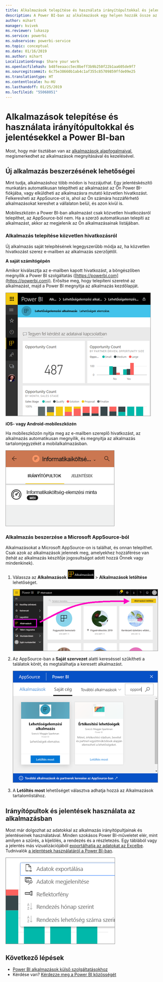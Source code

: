 ```yaml
---
title: Alkalmazások telepítése és használata irányítópultokkal és jelentésekkel a Power BI-ban
description: A Power BI-ban az alkalmazások egy helyen hozzák össze az összefüggő irányítópultokat és jelentéseket.
author: mihart
manager: kvivek
ms.reviewer: lukaszp
ms.service: powerbi
ms.subservice: powerbi-service
ms.topic: conceptual
ms.date: 01/16/2019
ms.author: mihart
LocalizationGroup: Share your work
ms.openlocfilehash: b48feeaacc5ec0beff3b9b250f22b1aa605de9f7
ms.sourcegitcommit: 6c75e38660b1ab4c1af355c85709859ffde09e25
ms.translationtype: HT
ms.contentlocale: hu-HU
ms.lasthandoff: 01/25/2019
ms.locfileid: "55068051"
---
```

# <a name="install-and-use-apps-with-dashboards-and-reports-in-power-bi"></a>Alkalmazások telepítése és használata irányítópultokkal és jelentésekkel a Power BI-ban
Most, hogy már tisztában van az [alkalmazások alapfogalmaival](end-user-apps.md), megismerkedhet az alkalmazások megnyitásával és kezelésével. 

## <a name="ways-to-get-a-new-app"></a>Új alkalmazás beszerzésének lehetőségei
Mint tudja, alkalmazáshoz több módon is hozzájuthat. Egy jelentéskészítő munkatárs automatikusan telepítheti az alkalmazást az Ön Power BI-fiókjába, vagy elküldheti az alkalmazásra mutató közvetlen hivatkozást. Felkeresheti az AppSource-ot is, ahol az Ön számára hozzáférhető alkalmazásokat kereshet a vállalaton belül, és azon kívül is. 

Mobileszközén a Power BI-ban alkalmazást csak közvetlen hivatkozásról telepíthet, az AppSource-ból nem. Ha a szerző automatikusan telepíti az alkalmazást, akkor az megjelenik az Ön alkalmazásainak listájában.

### <a name="install-an-app-from-a-direct-link"></a>Alkalmazás telepítése közvetlen hivatkozásról
Új alkalmazás saját telepítésének legegyszerűbb módja az, ha közvetlen hivatkozást szerez e-mailben az alkalmazás szerzőjétől.  

**A saját számítógépén** 

Amikor kiválasztja az e-mailben kapott hivatkozást, a böngészőben megnyílik a Power BI szolgáltatás ([https://powerbi.com](https://powerbi.com)). Erősítse meg, hogy telepíteni szeretné az alkalmazást, majd a Power BI megnyitja az alkalmazás kezdőlapját.

![Alkalmazás kezdőlapja a Power BI szolgáltatásban](./media/end-user-app-view/power-bi-app-landing-page-opportunity-480.png)

**iOS- vagy Android-mobileszközén** 

Ha mobileszközön nyitja meg az e-mailben szereplő hivatkozást, az alkalmazás automatikusan megnyílik, és megnyitja az alkalmazás tartalomjegyzékét a mobilalkalmazásban. 

![Alkalmazás-tartalomlista mobileszközön](./media/end-user-app-view/power-bi-app-index-it-spend-360.png)

### <a name="get-the-app-from-microsoft-appsource"></a>Alkalmazás beszerzése a Microsoft AppSource-ból
Alkalmazásokat a Microsoft AppSource-on is találhat, és onnan telepíthet. Csak azok az alkalmazások jelennek meg, amelyekhez hozzáférése van (tehát az alkalmazás készítője jogosultságot adott hozzá Önnek vagy mindenkinek).

1. Válassza az **Alkalmazások** ![Alkalmazások a bal oldali navigációs panelen](./media/end-user-apps/power-bi-apps-bar.png) > **Alkalmazások letöltése** lehetőséget. 
   
     ![Az Alkalmazások letöltése ikon](./media/end-user-app-view/power-bi-get-apps.png)
2. Az AppSource-ban a **Saját szervezet** alatti kereséssel szűkítheti a találatok körét, és megtalálhatja a keresett alkalmazást.
   
     ![Az AppSource-ban a Saját szervezet alatt](./media/end-user-app-view/power-bi-appsource-my-org.png)
3. A **Letöltés most** lehetőséget választva adhatja hozzá az Alkalmazások tartalomlistához. 

## <a name="interact-with-the-dashboards-and-reports-in-the-app"></a>Irányítópultok és jelentések használata az alkalmazásban
Most már dolgozhat az adatokkal az alkalmazás irányítópultjainak és jelentéseinek használatával. Minden szokásos Power BI-műveletet elér, mint amilyen a szűrés, a kijelölés, a rendezés és a részletezés. Egy táblából vagy a jelentés más vizualizációjából [exportálhatja az adatokat az Excelbe](end-user-export-data.md). Tudnivalók [a jelentések használatáról a Power BI-ban](end-user-reading-view.md). 

![Adatok exportálása Power BI-vizualizációból](./media/end-user-app-view/power-bi-service-export-data-visual.png)


## <a name="next-steps"></a>Következő lépések
* [Power BI alkalmazások külső szolgáltatásokhoz](end-user-connect-to-services.md)
* Kérdése van? [Kérdezze meg a Power BI közösségét](http://community.powerbi.com/)

